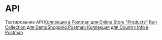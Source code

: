# API
Тестирование API
[Коллекция в Postman для Online Store "Products"](https://www.postman.com/this-alena/my-workspace/example/40985076-0a3928b3-3a7e-4706-b754-29d569bd2c3b)
[Run Collection для DemoShopping.Postman ](https://github.com/user-attachments/files/18446812/DemoShopping.postman_test_run.json)
[Коллекция для Country Info в Postman](https://www.postman.com/this-alena/workspace/my-workspace/collection/40985076-22c4b723-b029-4205-af0d-f607ca2ff081?action=share&creator=40985076&active-environment=40985076-bea2284c-7003-403d-9242-0156618be381)
